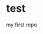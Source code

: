 # test
my first repo
<!DOCTYPE html>
<html lang="ja">
<head>
  <meta charset="UTF-8">
  <title>Document</title>
</head>
<body>
  
</body>
</html>